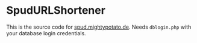 # SpudURLShortener

This is the source code for [spud.mightypotato.de](https://spud.mightypotato.de). Needs `dblogin.php` with your database login credentials.